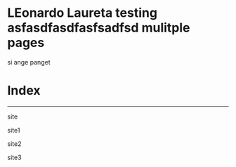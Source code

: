<html>
<body>
<h1>LEonardo Laureta testing asfasdfasdfasfsadfsd mulitple pages
</h1>
<p>si ange panget</p>
  <h1>Index</h1>
  <hr>
  <a>site</a>
  <p>site1</p>
  <p>site2</p>
  <p>site3</p>
</body>
</html>
